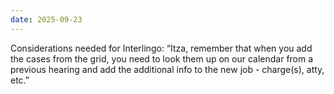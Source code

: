 ```yaml
---
date: 2025-09-23
---
```

Considerations needed for Interlingo:
“Itza, remember that when you add the cases from the grid, you need to look them up on our calendar from a previous hearing and add the additional info to the new job - charge(s), atty, etc.”

